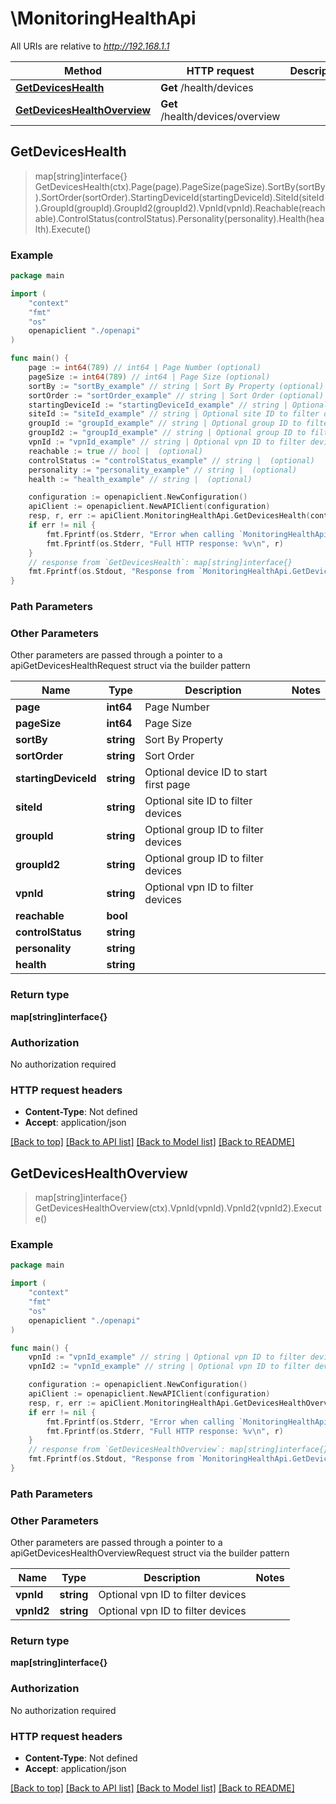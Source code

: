 # \MonitoringHealthApi

All URIs are relative to *http://192.168.1.1*

Method | HTTP request | Description
------------- | ------------- | -------------
[**GetDevicesHealth**](MonitoringHealthApi.md#GetDevicesHealth) | **Get** /health/devices | 
[**GetDevicesHealthOverview**](MonitoringHealthApi.md#GetDevicesHealthOverview) | **Get** /health/devices/overview | 



## GetDevicesHealth

> map[string]interface{} GetDevicesHealth(ctx).Page(page).PageSize(pageSize).SortBy(sortBy).SortOrder(sortOrder).StartingDeviceId(startingDeviceId).SiteId(siteId).GroupId(groupId).GroupId2(groupId2).VpnId(vpnId).Reachable(reachable).ControlStatus(controlStatus).Personality(personality).Health(health).Execute()





### Example

```go
package main

import (
    "context"
    "fmt"
    "os"
    openapiclient "./openapi"
)

func main() {
    page := int64(789) // int64 | Page Number (optional)
    pageSize := int64(789) // int64 | Page Size (optional)
    sortBy := "sortBy_example" // string | Sort By Property (optional)
    sortOrder := "sortOrder_example" // string | Sort Order (optional)
    startingDeviceId := "startingDeviceId_example" // string | Optional device ID to start first page (optional)
    siteId := "siteId_example" // string | Optional site ID to filter devices (optional)
    groupId := "groupId_example" // string | Optional group ID to filter devices (optional)
    groupId2 := "groupId_example" // string | Optional group ID to filter devices (optional)
    vpnId := "vpnId_example" // string | Optional vpn ID to filter devices (optional)
    reachable := true // bool |  (optional)
    controlStatus := "controlStatus_example" // string |  (optional)
    personality := "personality_example" // string |  (optional)
    health := "health_example" // string |  (optional)

    configuration := openapiclient.NewConfiguration()
    apiClient := openapiclient.NewAPIClient(configuration)
    resp, r, err := apiClient.MonitoringHealthApi.GetDevicesHealth(context.Background()).Page(page).PageSize(pageSize).SortBy(sortBy).SortOrder(sortOrder).StartingDeviceId(startingDeviceId).SiteId(siteId).GroupId(groupId).GroupId2(groupId2).VpnId(vpnId).Reachable(reachable).ControlStatus(controlStatus).Personality(personality).Health(health).Execute()
    if err != nil {
        fmt.Fprintf(os.Stderr, "Error when calling `MonitoringHealthApi.GetDevicesHealth``: %v\n", err)
        fmt.Fprintf(os.Stderr, "Full HTTP response: %v\n", r)
    }
    // response from `GetDevicesHealth`: map[string]interface{}
    fmt.Fprintf(os.Stdout, "Response from `MonitoringHealthApi.GetDevicesHealth`: %v\n", resp)
}
```

### Path Parameters



### Other Parameters

Other parameters are passed through a pointer to a apiGetDevicesHealthRequest struct via the builder pattern


Name | Type | Description  | Notes
------------- | ------------- | ------------- | -------------
 **page** | **int64** | Page Number | 
 **pageSize** | **int64** | Page Size | 
 **sortBy** | **string** | Sort By Property | 
 **sortOrder** | **string** | Sort Order | 
 **startingDeviceId** | **string** | Optional device ID to start first page | 
 **siteId** | **string** | Optional site ID to filter devices | 
 **groupId** | **string** | Optional group ID to filter devices | 
 **groupId2** | **string** | Optional group ID to filter devices | 
 **vpnId** | **string** | Optional vpn ID to filter devices | 
 **reachable** | **bool** |  | 
 **controlStatus** | **string** |  | 
 **personality** | **string** |  | 
 **health** | **string** |  | 

### Return type

**map[string]interface{}**

### Authorization

No authorization required

### HTTP request headers

- **Content-Type**: Not defined
- **Accept**: application/json

[[Back to top]](#) [[Back to API list]](../README.md#documentation-for-api-endpoints)
[[Back to Model list]](../README.md#documentation-for-models)
[[Back to README]](../README.md)


## GetDevicesHealthOverview

> map[string]interface{} GetDevicesHealthOverview(ctx).VpnId(vpnId).VpnId2(vpnId2).Execute()





### Example

```go
package main

import (
    "context"
    "fmt"
    "os"
    openapiclient "./openapi"
)

func main() {
    vpnId := "vpnId_example" // string | Optional vpn ID to filter devices (optional)
    vpnId2 := "vpnId_example" // string | Optional vpn ID to filter devices (optional)

    configuration := openapiclient.NewConfiguration()
    apiClient := openapiclient.NewAPIClient(configuration)
    resp, r, err := apiClient.MonitoringHealthApi.GetDevicesHealthOverview(context.Background()).VpnId(vpnId).VpnId2(vpnId2).Execute()
    if err != nil {
        fmt.Fprintf(os.Stderr, "Error when calling `MonitoringHealthApi.GetDevicesHealthOverview``: %v\n", err)
        fmt.Fprintf(os.Stderr, "Full HTTP response: %v\n", r)
    }
    // response from `GetDevicesHealthOverview`: map[string]interface{}
    fmt.Fprintf(os.Stdout, "Response from `MonitoringHealthApi.GetDevicesHealthOverview`: %v\n", resp)
}
```

### Path Parameters



### Other Parameters

Other parameters are passed through a pointer to a apiGetDevicesHealthOverviewRequest struct via the builder pattern


Name | Type | Description  | Notes
------------- | ------------- | ------------- | -------------
 **vpnId** | **string** | Optional vpn ID to filter devices | 
 **vpnId2** | **string** | Optional vpn ID to filter devices | 

### Return type

**map[string]interface{}**

### Authorization

No authorization required

### HTTP request headers

- **Content-Type**: Not defined
- **Accept**: application/json

[[Back to top]](#) [[Back to API list]](../README.md#documentation-for-api-endpoints)
[[Back to Model list]](../README.md#documentation-for-models)
[[Back to README]](../README.md)

